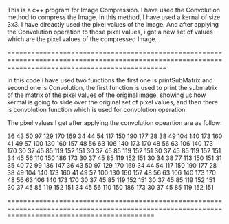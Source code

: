 This is a c++ program for Image Compression.
I have used the Convolution method to compress the Image.
In this method, I have used a kernal of size 3x3.
I have direactly used the pixel values of the image.
And  after applying the Convolution operation to those pixel values, i got a new set of values which are the pixel values of the compressed Image.

====================================================================================================================================================

In this code i have used two functions the first one is printSubMatrix and second one is Convolution, the first function is used to print the submatrix of the matrix of the pixel values of the original image, showing us how kermal is going to slide over the original set of pixel values, and then there is convolution function which is used for convolution operation.

The pixel values I get after applying the convolution opeartion are as follow:

36 43 50 97 129 170 169
34 44 54 117 150 190 177
28 38 49 104 140 173 160
41 49 57 100 130 160 157
48 56 63 106 140 173 170
48 56 63 106 140 173 170
30 37 45 85 119 152 151
30 37 45 85 119 152 151
30 37 45 85 119 152 151
34 45 56 110 150 186 173
30 37 45 85 119 152 151
30 34 38 77 113 150 151
31 35 40 72 99 136 147
36 43 50 97 129 170 169
34 44 54 117 150 190 177
28 38 49 104 140 173 160
41 49 57 100 130 160 157
48 56 63 106 140 173 170
48 56 63 106 140 173 170
30 37 45 85 119 152 151
30 37 45 85 119 152 151
30 37 45 85 119 152 151
34 45 56 110 150 186 173
30 37 45 85 119 152 151

=================================================================================================================================================
